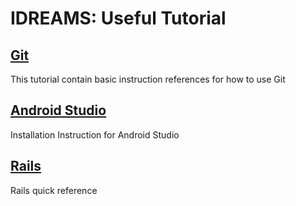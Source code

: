 # IDREAMS: Useful Tutorial

## [Git](git.md)
This tutorial contain basic instruction references for how to use Git

## [Android Studio](android_studio.md)
Installation Instruction for Android Studio

## [Rails](rails.md)
Rails quick reference
